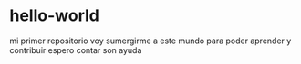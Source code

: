 # hello-world
mi primer repositorio
voy sumergirme a este mundo para poder aprender y contribuir 
espero contar son ayuda
